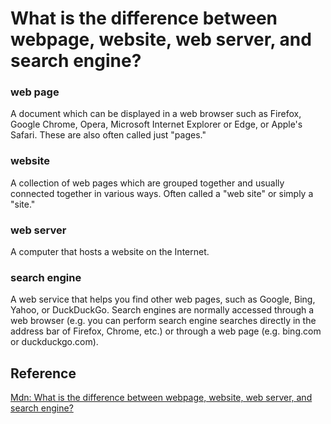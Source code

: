 # What is the difference between webpage, website, web server, and search engine?

### web page

A document which can be displayed in a web browser such as Firefox, Google Chrome, Opera, Microsoft Internet Explorer or Edge, or Apple's Safari. These are also often called just "pages."

### website

A collection of web pages which are grouped together and usually connected together in various ways. Often called a "web site" or simply a "site."

### web server

A computer that hosts a website on the Internet.

### search engine

A web service that helps you find other web pages, such as Google, Bing, Yahoo, or DuckDuckGo. Search engines are normally accessed through a web browser (e.g. you can perform search engine searches directly in the address bar of Firefox, Chrome, etc.) or through a web page (e.g. bing.com or duckduckgo.com).

## Reference

[Mdn: What is the difference between webpage, website, web server, and search engine?](https://developer.mozilla.org/en-US/docs/Learn/Common_questions/Pages_sites_servers_and_search_engines)
